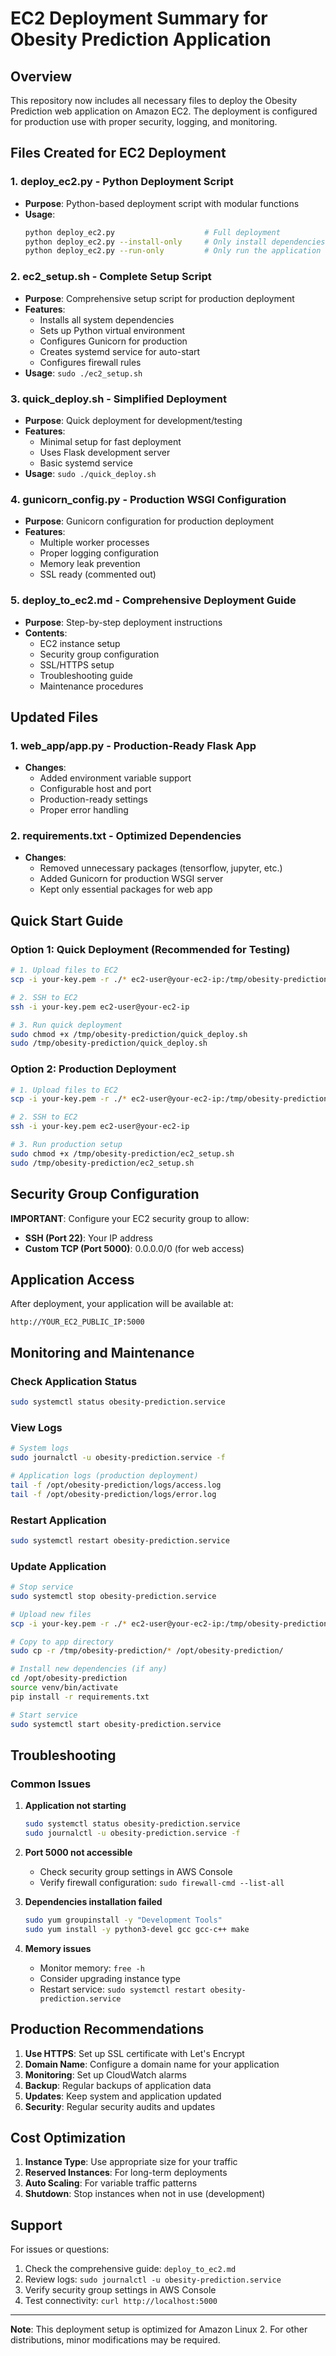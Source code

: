 # EC2 Deployment Summary for Obesity Prediction Application

## Overview

This repository now includes all necessary files to deploy the Obesity Prediction web application on Amazon EC2. The deployment is configured for production use with proper security, logging, and monitoring.

## Files Created for EC2 Deployment

### 1. **deploy_ec2.py** - Python Deployment Script
- **Purpose**: Python-based deployment script with modular functions
- **Usage**: 
  ```bash
  python deploy_ec2.py                    # Full deployment
  python deploy_ec2.py --install-only     # Only install dependencies
  python deploy_ec2.py --run-only         # Only run the application
  ```

### 2. **ec2_setup.sh** - Complete Setup Script
- **Purpose**: Comprehensive setup script for production deployment
- **Features**:
  - Installs all system dependencies
  - Sets up Python virtual environment
  - Configures Gunicorn for production
  - Creates systemd service for auto-start
  - Configures firewall rules
- **Usage**: `sudo ./ec2_setup.sh`

### 3. **quick_deploy.sh** - Simplified Deployment
- **Purpose**: Quick deployment for development/testing
- **Features**:
  - Minimal setup for fast deployment
  - Uses Flask development server
  - Basic systemd service
- **Usage**: `sudo ./quick_deploy.sh`

### 4. **gunicorn_config.py** - Production WSGI Configuration
- **Purpose**: Gunicorn configuration for production deployment
- **Features**:
  - Multiple worker processes
  - Proper logging configuration
  - Memory leak prevention
  - SSL ready (commented out)

### 5. **deploy_to_ec2.md** - Comprehensive Deployment Guide
- **Purpose**: Step-by-step deployment instructions
- **Contents**:
  - EC2 instance setup
  - Security group configuration
  - SSL/HTTPS setup
  - Troubleshooting guide
  - Maintenance procedures

## Updated Files

### 1. **web_app/app.py** - Production-Ready Flask App
- **Changes**:
  - Added environment variable support
  - Configurable host and port
  - Production-ready settings
  - Proper error handling

### 2. **requirements.txt** - Optimized Dependencies
- **Changes**:
  - Removed unnecessary packages (tensorflow, jupyter, etc.)
  - Added Gunicorn for production WSGI server
  - Kept only essential packages for web app

## Quick Start Guide

### Option 1: Quick Deployment (Recommended for Testing)
```bash
# 1. Upload files to EC2
scp -i your-key.pem -r ./* ec2-user@your-ec2-ip:/tmp/obesity-prediction/

# 2. SSH to EC2
ssh -i your-key.pem ec2-user@your-ec2-ip

# 3. Run quick deployment
sudo chmod +x /tmp/obesity-prediction/quick_deploy.sh
sudo /tmp/obesity-prediction/quick_deploy.sh
```

### Option 2: Production Deployment
```bash
# 1. Upload files to EC2
scp -i your-key.pem -r ./* ec2-user@your-ec2-ip:/tmp/obesity-prediction/

# 2. SSH to EC2
ssh -i your-key.pem ec2-user@your-ec2-ip

# 3. Run production setup
sudo chmod +x /tmp/obesity-prediction/ec2_setup.sh
sudo /tmp/obesity-prediction/ec2_setup.sh
```

## Security Group Configuration

**IMPORTANT**: Configure your EC2 security group to allow:
- **SSH (Port 22)**: Your IP address
- **Custom TCP (Port 5000)**: 0.0.0.0/0 (for web access)

## Application Access

After deployment, your application will be available at:
```
http://YOUR_EC2_PUBLIC_IP:5000
```

## Monitoring and Maintenance

### Check Application Status
```bash
sudo systemctl status obesity-prediction.service
```

### View Logs
```bash
# System logs
sudo journalctl -u obesity-prediction.service -f

# Application logs (production deployment)
tail -f /opt/obesity-prediction/logs/access.log
tail -f /opt/obesity-prediction/logs/error.log
```

### Restart Application
```bash
sudo systemctl restart obesity-prediction.service
```

### Update Application
```bash
# Stop service
sudo systemctl stop obesity-prediction.service

# Upload new files
scp -i your-key.pem -r ./* ec2-user@your-ec2-ip:/tmp/obesity-prediction/

# Copy to app directory
sudo cp -r /tmp/obesity-prediction/* /opt/obesity-prediction/

# Install new dependencies (if any)
cd /opt/obesity-prediction
source venv/bin/activate
pip install -r requirements.txt

# Start service
sudo systemctl start obesity-prediction.service
```

## Troubleshooting

### Common Issues

1. **Application not starting**
   ```bash
   sudo systemctl status obesity-prediction.service
   sudo journalctl -u obesity-prediction.service -f
   ```

2. **Port 5000 not accessible**
   - Check security group settings in AWS Console
   - Verify firewall configuration: `sudo firewall-cmd --list-all`

3. **Dependencies installation failed**
   ```bash
   sudo yum groupinstall -y "Development Tools"
   sudo yum install -y python3-devel gcc gcc-c++ make
   ```

4. **Memory issues**
   - Monitor memory: `free -h`
   - Consider upgrading instance type
   - Restart service: `sudo systemctl restart obesity-prediction.service`

## Production Recommendations

1. **Use HTTPS**: Set up SSL certificate with Let's Encrypt
2. **Domain Name**: Configure a domain name for your application
3. **Monitoring**: Set up CloudWatch alarms
4. **Backup**: Regular backups of application data
5. **Updates**: Keep system and application updated
6. **Security**: Regular security audits and updates

## Cost Optimization

1. **Instance Type**: Use appropriate size for your traffic
2. **Reserved Instances**: For long-term deployments
3. **Auto Scaling**: For variable traffic patterns
4. **Shutdown**: Stop instances when not in use (development)

## Support

For issues or questions:
1. Check the comprehensive guide: `deploy_to_ec2.md`
2. Review logs: `sudo journalctl -u obesity-prediction.service`
3. Verify security group settings in AWS Console
4. Test connectivity: `curl http://localhost:5000`

---

**Note**: This deployment setup is optimized for Amazon Linux 2. For other distributions, minor modifications may be required. 